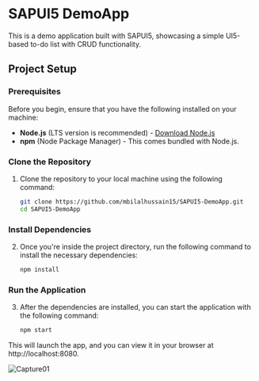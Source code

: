 # SAPUI5 DemoApp

This is a demo application built with SAPUI5, showcasing a simple UI5-based to-do list with CRUD functionality.

## Project Setup

### Prerequisites

Before you begin, ensure that you have the following installed on your machine:

- **Node.js** (LTS version is recommended) - [Download Node.js](https://nodejs.org/)
- **npm** (Node Package Manager) - This comes bundled with Node.js.

### Clone the Repository

1. Clone the repository to your local machine using the following command:
   ```bash
   git clone https://github.com/mbilalhussain15/SAPUI5-DemoApp.git
   cd SAPUI5-DemoApp
   ```
### Install Dependencies
2. Once you're inside the project directory, run the following command to install the necessary dependencies:
   ```bash
   npm install
   ```
### Run the Application
3. After the dependencies are installed, you can start the application with the following command:
   ```bash
   npm start
   ```
This will launch the app, and you can view it in your browser at http://localhost:8080.

![Capture01](https://github.com/user-attachments/assets/55011d50-bd17-4e4e-aed4-ea93b449bf30)


